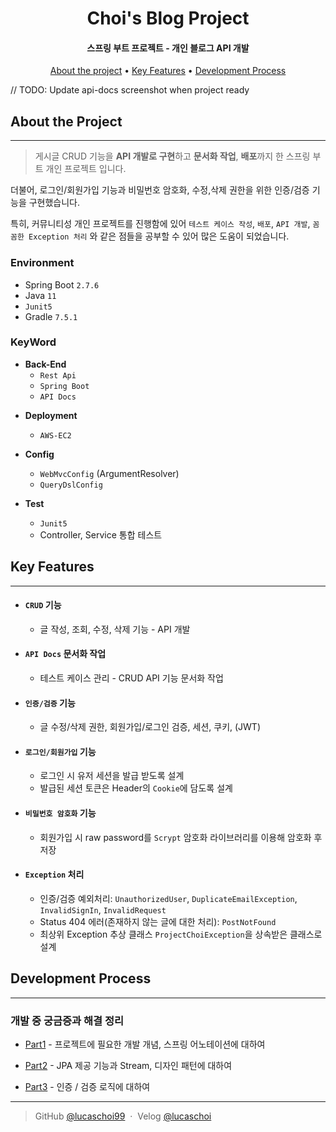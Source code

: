 <h1 align="center">
  Choi's Blog Project
  <br>
</h1>

<h4 align="center"> 스프링 부트 프로젝트 - 개인 블로그 API 개발</h4>

<p align="center">
  <a href="#about">About the project</a> •
  <a href="#key-features">Key Features</a> •
  <a href="#development-process">Development Process</a>
</p>

// TODO: Update api-docs screenshot when project ready

[comment]: <> (![screenshot]&#40;https://raw.githubusercontent.com/amitmerchant1990/electron-markdownify/master/app/img/markdownify.gif&#41;)

## About the Project

---
> 게시글 CRUD 기능을 **API 개발로 구현**하고 **문서화 작업**, **배포**까지 한 스프링 부트 개인 프로젝트 입니다.

더불어, 로그인/회원가입 기능과 비밀번호 암호화, 수정,삭제 권한을 위한 인증/검증 기능을 구현했습니다.

특히, 커뮤니티성 개인 프로젝트를 진행함에 있어 `테스트 케이스 작성`, `배포`, `API 개발`, `꼼꼼한 Exception 처리` 와 같은 점들을 공부할 수 있어 많은 도움이 되었습니다.

### Environment
- Spring Boot `2.7.6`
- Java `11`
- `Junit5`
- Gradle `7.5.1`

### KeyWord
- **Back-End**
  - `Rest Api`
  - `Spring Boot`
  - `API Docs`

[comment]: <> (Front-End)

[comment]: <> (- `Vue.js`)

- **Deployment**
  - `AWS-EC2`

- **Config**
  - `WebMvcConfig` (ArgumentResolver)
  - `QueryDslConfig`

- **Test**
  - `Junit5`
  - Controller, Service 통합 테스트


## Key Features

---
- #### `CRUD` 기능
  - 글 작성, 조회, 수정, 삭제 기능 - API 개발

- #### `API Docs` 문서화 작업
  - 테스트 케이스 관리 - CRUD API 기능 문서화 작업  

- #### `인증/검증` 기능
  - 글 수정/삭제 권한, 회원가입/로그인 검증, 세션, 쿠키, (JWT)

- #### `로그인/회원가입` 기능
  - 로그인 시 유저 세션을 발급 받도록 설계
  - 발급된 세션 토큰은 Header의 `Cookie`에 담도록 설계

- #### `비밀번호 암호화` 기능
  - 회원가입 시 raw password를 `Scrypt` 암호화 라이브러리를 이용해 암호화 후 저장

- #### `Exception` 처리
  - 인증/검증 예외처리: `UnauthorizedUser`, `DuplicateEmailException`, `InvalidSignIn`, `InvalidRequest`
  - Status 404 에러(존재하지 않는 글에 대한 처리): `PostNotFound`
  - 최상위 Exception 추상 클래스 `ProjectChoiException`을 상속받은 클래스로 설계


## Development Process

---

### 개발 중 궁금증과 해결 정리

- [Part1](https://velog.io/@lucaschoi/%EA%B0%9C%EC%9D%B8-%ED%94%84%EB%A1%9C%EC%A0%9D%ED%8A%B8-%EC%A7%84%ED%96%89-%EC%A4%91-%EA%B6%81%EA%B8%88%ED%96%88%EB%8D%98-%EA%B0%9C%EB%85%90-%EC%B6%94%EA%B0%80-%EA%B3%B5%EB%B6%80) - 프로젝트에 필요한 개발 개념, 스프링 어노테이션에 대하여

- [Part2](https://velog.io/@lucaschoi/%EA%B0%9C%EC%9D%B8-%ED%94%84%EB%A1%9C%EC%A0%9D%ED%8A%B8-%EA%B6%81%EA%B8%88%ED%96%88%EB%8D%98-%EA%B0%9C%EB%85%90-%EC%B6%94%EA%B0%80-%EA%B3%B5%EB%B6%80-2) - JPA 제공 기능과 Stream, 디자인 패턴에 대하여

- [Part3](https://velog.io/@lucaschoi/%EB%B8%94%EB%A1%9C%EA%B7%B8-%ED%94%84%EB%A1%9C%EC%A0%9D%ED%8A%B8-API-%EC%9D%B8%EC%A6%9D) - 인증 / 검증 로직에 대하여

---

> GitHub [@lucaschoi99](https://github.com/lucaschoi99) &nbsp;&middot;&nbsp;
> Velog [@lucaschoi](https://velog.io/@lucaschoi)

